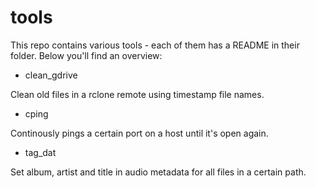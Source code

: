 # tools

This repo contains various tools - each of them has a README in their folder.
Below you'll find an overview:

* clean_gdrive

Clean old files in a rclone remote using timestamp file names.


* cping

Continously pings a certain port on a host until it's open again.


* tag_dat

Set album, artist and title in audio metadata for all files in a certain path.
